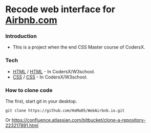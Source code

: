# Recode web interface for [Airbnb.com](https://www.airbnb.com/)

### Introduction
* This is a project when the end CSS Master course of CodersX.

### Tech
* [HTML](https://school.coders-x.com/) / [HTML](https://www.w3schools.com/html/default.asp) - In CodersX/W3school.
* [CSS](https://school.coders-x.com/) / [CSS](https://www.w3schools.com/css/default.asp) - In CodersX/W3school.

### How to clone code
The first, start git in your desktop.
``` git
git clone https://github.com/HaMa05/WebAirbnb.io.git
```
Or https://confluence.atlassian.com/bitbucket/clone-a-repository-223217891.html
